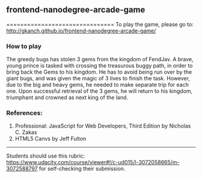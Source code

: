 ## frontend-nanodegree-arcade-game
===============================
To play the game, please go to: http://gkanch.github.io/frontend-nanodegree-arcade-game/
### How to play
The greedy bugs has stolen 3 gems from the kingdom of FendJav.  A brave, young prince 
is tasked with crossing the treasurous buggy path, in order to bring back the Gems to his kingdom.
He has to avoid being run over by the giant bugs, and was given the magic of 3 lives to finish the task.
However, due to the big and heavy gems, he needed to make separate trip for each one.
Upon successful retrieval of the 3 gems, he will return to his kingdom, triumphant and crowned as
next king of the land.

### References: 
1. Professional: JavaScript for Web Developers, Third Edition by Nicholas C. Zakas
2. HTML5 Canvs by Jeff Fulton
-------------------------------
Students should use this rubric: https://www.udacity.com/course/viewer#!/c-ud015/l-3072058665/m-3072588797 for self-checking their submission.

